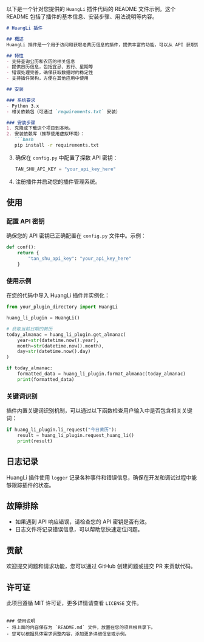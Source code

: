 以下是一个针对您提供的 `HuangLi` 插件代码的 README 文件示例。这个 README 包括了插件的基本信息、安装步骤、用法说明等内容。

```markdown
# HuangLi 插件

## 概述
HuangLi 插件是一个用于访问和获取老黄历信息的插件，提供丰富的功能，可以从 API 获取指定日期的黄历数据。

## 特性
- 支持查询公历和农历的相关信息
- 提供日历信息，包括宜忌、五行、星期等
- 错误处理完善，确保获取数据时的稳定性
- 支持插件架构，方便在其他应用中使用

## 安装

### 系统要求
- Python 3.x
- 相关依赖包（可通过 `requirements.txt` 安装）

### 安装步骤
1. 克隆或下载这个项目到本地。
2. 安装依赖库（推荐使用虚拟环境）：
   ```bash
   pip install -r requirements.txt
   ```
3. 确保在 `config.py` 中配置了探数 API 密钥：
   ```python
   TAN_SHU_API_KEY = "your_api_key_here"
   ```
4. 注册插件并启动您的插件管理系统。

## 使用

### 配置 API 密钥
确保您的 API 密钥已正确配置在 `config.py` 文件中。示例：
```python
def conf():
    return {
        "tan_shu_api_key": "your_api_key_here"
    }
```

### 使用示例
在您的代码中导入 HuangLi 插件并实例化：
```python
from your_plugin_directory import HuangLi

huang_li_plugin = HuangLi()

# 获取当前日期的黄历
today_almanac = huang_li_plugin.get_almanac(
    year=str(datetime.now().year),
    month=str(datetime.now().month),
    day=str(datetime.now().day)
)

if today_almanac:
    formatted_data = huang_li_plugin.format_almanac(today_almanac)
    print(formatted_data)
```

### 关键词识别
插件内置关键词识别机制，可以通过以下函数检查用户输入中是否包含相关关键词：
```python
if huang_li_plugin.li_request("今日黄历"):
    result = huang_li_plugin.request_huang_li()
    print(result)
```

## 日志记录
HuangLi 插件使用 `logger` 记录各种事件和错误信息，确保在开发和调试过程中能够跟踪插件的状态。

## 故障排除
- 如果遇到 API 响应错误，请检查您的 API 密钥是否有效。
- 日志文件将记录错误信息，可以帮助您快速定位问题。

## 贡献
欢迎提交问题和请求功能，您可以通过 GitHub 创建问题或提交 PR 来贡献代码。

## 许可证
此项目遵循 MIT 许可证，更多详情请查看 `LICENSE` 文件。
```

### 使用说明
- 将上面的内容保存为 `README.md` 文件，放置在您的项目根目录下。
- 您可以根据具体需求调整内容，添加更多详细信息或示例。
